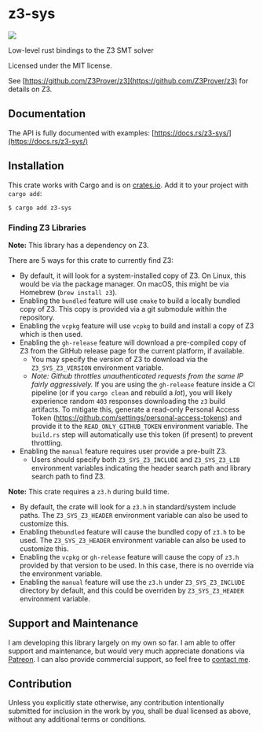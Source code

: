 # z3-sys

[![](https://img.shields.io/crates/v/z3-sys.svg)](https://crates.io/crates/z3-sys)

Low-level rust bindings to the Z3 SMT solver

Licensed under the MIT license.

See [https://github.com/Z3Prover/z3](https://github.com/Z3Prover/z3) for details on Z3.

## Documentation

The API is fully documented with examples:
[https://docs.rs/z3-sys/](https://docs.rs/z3-sys/)

## Installation

This crate works with Cargo and is on
[crates.io](https://crates.io/crates/z3-sys).
Add it to your project with `cargo add`:

```bash 
$ cargo add z3-sys
```

### Finding Z3 Libraries

**Note:** This library has a dependency on Z3.

There are 5 ways for this crate to currently find Z3:

* By default, it will look for a system-installed copy of Z3.
  On Linux, this would be via the package manager. On macOS, this
  might be via Homebrew (`brew install z3`).
* Enabling the `bundled` feature will use `cmake` to build a
  locally bundled copy of Z3. This copy is provided via a git
  submodule within the repository.
* Enabling the `vcpkg` feature will use `vcpkg` to build and
  install a copy of Z3 which is then used.
* Enabling the `gh-release` feature will download a pre-compiled
  copy of Z3 from the GitHub release page for the current platform,
  if available.
  * You may specify the version of Z3 to download via the
  `Z3_SYS_Z3_VERSION` environment variable.
  * *Note: Github throttles unauthenticated requests from the
    same IP fairly aggressively.* If you are using the `gh-release` feature
    inside a CI pipeline (or if you `cargo clean` and rebuild a _lot_),
    you will likely experience random `403` responses downloading the
    `z3` build artifacts. To mitigate this, generate a read-only Personal
    Access Token (https://github.com/settings/personal-access-tokens) and
    provide it to the `READ_ONLY_GITHUB_TOKEN` environment variable. The
    `build.rs` step will automatically use this token (if present) to prevent
    throttling.
* Enabling the `manual` feature requires user provide a pre-built Z3.
  * Users should specify both `Z3_SYS_Z3_INCLUDE` and `Z3_SYS_Z3_LIB` environment
  variables indicating the header search path and library search path to find Z3.

**Note:** This crate requires a `z3.h` during build time.

* By default, the crate will look for a `z3.h` in standard/system
  include paths. The `Z3_SYS_Z3_HEADER` environment variable can
  also be used to customize this.
* Enabling the`bundled` feature will cause the bundled copy of `z3.h`
  to be used. The `Z3_SYS_Z3_HEADER` environment variable can also
  be used to customize this.
* Enabling the `vcpkg` or `gh-release` feature will cause the copy of
  `z3.h` provided by that version to be used. In this case, there is
  no override via the environment variable.
* Enabling the `manual` feature will use the `z3.h` under `Z3_SYS_Z3_INCLUDE`
  directory by default, and this could be overriden by `Z3_SYS_Z3_HEADER`
  environment variable.

## Support and Maintenance

I am developing this library largely on my own so far. I am able
to offer support and maintenance, but would very much appreciate
donations via [Patreon](https://patreon.com/endoli). I can also
provide commercial support, so feel free to
[contact me](mailto:bruce.mitchener@gmail.com).

## Contribution

Unless you explicitly state otherwise, any contribution
intentionally submitted for inclusion in the work by you,
shall be dual licensed as above, without any additional
terms or conditions.
